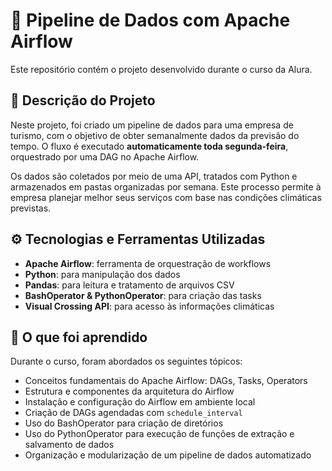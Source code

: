 # 🛫 Pipeline de Dados com Apache Airflow

Este repositório contém o projeto desenvolvido durante o curso da Alura.

## 📌 Descrição do Projeto

Neste projeto, foi criado um pipeline de dados para uma empresa de turismo, com o objetivo de obter semanalmente dados da previsão do tempo. O fluxo é executado **automaticamente toda segunda-feira**, orquestrado por uma DAG no Apache Airflow.

Os dados são coletados por meio de uma API, tratados com Python e armazenados em pastas organizadas por semana. Este processo permite à empresa planejar melhor seus serviços com base nas condições climáticas previstas.

## ⚙️ Tecnologias e Ferramentas Utilizadas

- **Apache Airflow**: ferramenta de orquestração de workflows
- **Python**: para manipulação dos dados
- **Pandas**: para leitura e tratamento de arquivos CSV
- **BashOperator & PythonOperator**: para criação das tasks
- **Visual Crossing API**: para acesso às informações climáticas

## 🚀 O que foi aprendido

Durante o curso, foram abordados os seguintes tópicos:

- Conceitos fundamentais do Apache Airflow: DAGs, Tasks, Operators
- Estrutura e componentes da arquitetura do Airflow
- Instalação e configuração do Airflow em ambiente local
- Criação de DAGs agendadas com `schedule_interval`
- Uso do BashOperator para criação de diretórios
- Uso do PythonOperator para execução de funções de extração e salvamento de dados
- Organização e modularização de um pipeline de dados automatizado




